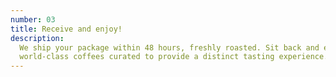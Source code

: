 ```yaml
---
number: 03
title: Receive and enjoy!
description:
  We ship your package within 48 hours, freshly roasted. Sit back and enjoy award-winning
  world-class coffees curated to provide a distinct tasting experience.
---
```

